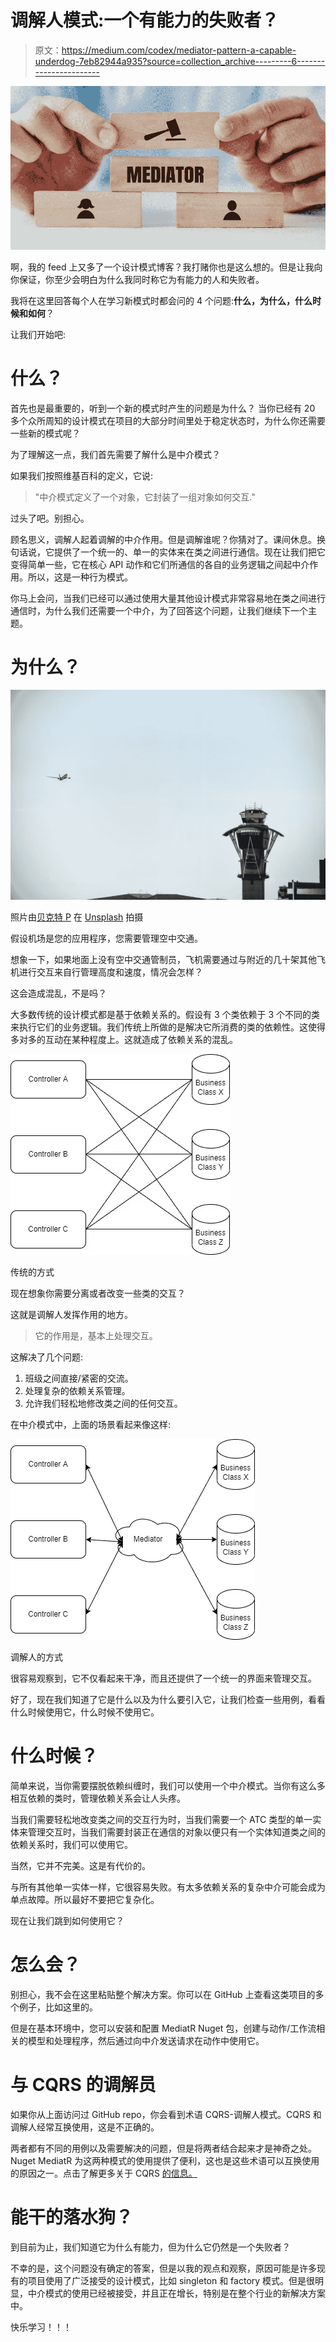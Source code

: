 # 调解人模式:一个有能力的失败者？

> 原文：<https://medium.com/codex/mediator-pattern-a-capable-underdog-7eb82944a935?source=collection_archive---------6----------------------->

![](img/160d2738ae3e8b3e26cde00c491feba5.png)

啊，我的 feed 上又多了一个设计模式博客？我打赌你也是这么想的。但是让我向你保证，你至少会明白为什么我同时称它为有能力的人和失败者。

我将在这里回答每个人在学习新模式时都会问的 4 个问题:**什么，为什么，什么时候和如何**？

让我们开始吧:

# 什么？

首先也是最重要的，听到一个新的模式时产生的问题是为什么？
当你已经有 20 多个众所周知的设计模式在项目的大部分时间里处于稳定状态时，为什么你还需要一些新的模式呢？

为了理解这一点，我们首先需要了解什么是中介模式？

如果我们按照维基百科的定义，它说:

> "中介模式定义了一个对象，它封装了一组对象如何交互."

过头了吧。别担心。

顾名思义，调解人起着调解的中介作用。但是调解谁呢？你猜对了。课间休息。换句话说，它提供了一个统一的、单一的实体来在类之间进行通信。现在让我们把它变得简单一些，它在核心 API 动作和它们所通信的各自的业务逻辑之间起中介作用。所以，这是一种行为模式。

你马上会问，当我们已经可以通过使用大量其他设计模式非常容易地在类之间进行通信时，为什么我们还需要一个中介，为了回答这个问题，让我们继续下一个主题。

# 为什么？

![](img/de9884e4afc38d140db125017215bd6a.png)

照片由[贝克特 P](https://unsplash.com/@bdp028?utm_source=medium&utm_medium=referral) 在 [Unsplash](https://unsplash.com?utm_source=medium&utm_medium=referral) 拍摄

假设机场是您的应用程序，您需要管理空中交通。

想象一下，如果地面上没有空中交通管制员，飞机需要通过与附近的几十架其他飞机进行交互来自行管理高度和速度，情况会怎样？

这会造成混乱，不是吗？

大多数传统的设计模式都是基于依赖关系的。假设有 3 个类依赖于 3 个不同的类来执行它们的业务逻辑。我们传统上所做的是解决它所消费的类的依赖性。这使得多对多的互动在某种程度上。这就造成了依赖关系的混乱。

![](img/205b6a2ddbc9a952c296a5bd7c1d5604.png)

传统的方式

现在想象你需要分离或者改变一些类的交互？

这就是调解人发挥作用的地方。

> 它的作用是，基本上处理交互。

这解决了几个问题:

1.  班级之间直接/紧密的交流。
2.  处理复杂的依赖关系管理。
3.  允许我们轻松地修改类之间的任何交互。

在中介模式中，上面的场景看起来像这样:

![](img/f7a0e063d9ba6e69f20204655385bf6c.png)

调解人的方式

很容易观察到，它不仅看起来干净，而且还提供了一个统一的界面来管理交互。

好了，现在我们知道了它是什么以及为什么要引入它，让我们检查一些用例，看看什么时候使用它，什么时候不使用它。

# 什么时候？

简单来说，当你需要摆脱依赖纠缠时，我们可以使用一个中介模式。当你有这么多相互依赖的类时，管理依赖关系会让人头疼。

当我们需要轻松地改变类之间的交互行为时，当我们需要一个 ATC 类型的单一实体来管理交互时，当我们需要封装正在通信的对象以便只有一个实体知道类之间的依赖关系时，我们可以使用它。

当然，它并不完美。这是有代价的。

与所有其他单一实体一样，它很容易失败。有太多依赖关系的复杂中介可能会成为单点故障。所以最好不要把它复杂化。

现在让我们跳到如何使用它？

# 怎么会？

别担心，我不会在这里粘贴整个解决方案。你可以在 GitHub 上查看这类项目的多个例子，比如这里的。

但是在基本环境中，您可以安装和配置 MediatR Nuget 包，创建与动作/工作流相关的模型和处理程序，然后通过向中介发送请求在动作中使用它。

# 与 CQRS 的调解员

如果你从上面访问过 GitHub repo，你会看到术语 CQRS-调解人模式。CQRS 和调解人经常互换使用，这是不正确的。

两者都有不同的用例以及需要解决的问题，但是将两者结合起来才是神奇之处。Nuget MediatR 为这两种模式的使用提供了便利，这也是这些术语可以互换使用的原因之一。点击了解更多关于 CQRS [的信息。](https://docs.microsoft.com/en-us/azure/architecture/patterns/cqrs)

# 能干的落水狗？

到目前为止，我们知道它为什么有能力，但为什么它仍然是一个失败者？

不幸的是，这个问题没有确定的答案，但是以我的观点和观察，原因可能是许多现有的项目使用了广泛接受的设计模式，比如 singleton 和 factory 模式。但是很明显，中介模式的使用已经被接受，并且正在增长，特别是在整个行业的新解决方案中。

快乐学习！！！